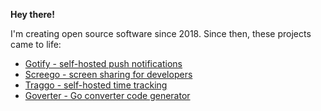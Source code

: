 **Hey there!**

I'm creating open source software since 2018. Since then, these projects came
to life:
- [Gotify - self-hosted push notifications](https://gotify.net)
- [Screego - screen sharing for developers](https://screego.net)
- [Traggo - self-hosted time tracking](https://traggo.net)
- [Goverter - Go converter code generator](https://goverter.jmattheis.de)

